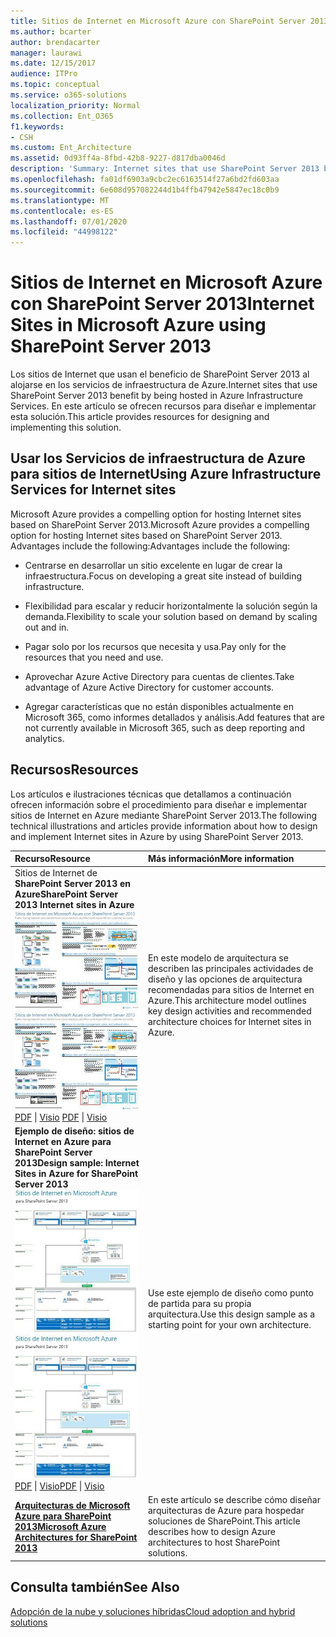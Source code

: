 ```yaml
---
title: Sitios de Internet en Microsoft Azure con SharePoint Server 2013
ms.author: bcarter
author: brendacarter
manager: laurawi
ms.date: 12/15/2017
audience: ITPro
ms.topic: conceptual
ms.service: o365-solutions
localization_priority: Normal
ms.collection: Ent_O365
f1.keywords:
- CSH
ms.custom: Ent_Architecture
ms.assetid: 0d93ff4a-8fbd-42b8-9227-d817dba0046d
description: 'Summary: Internet sites that use SharePoint Server 2013 benefit by being hosted in Azure Infrastructure Services. This article provides resources for designing and implementing this solution.'
ms.openlocfilehash: fa01df6903a9cbc2ec6163514f27a6bd2fd603aa
ms.sourcegitcommit: 6e608d957082244d1b4ffb47942e5847ec18c0b9
ms.translationtype: MT
ms.contentlocale: es-ES
ms.lasthandoff: 07/01/2020
ms.locfileid: "44998122"
---
```

# <a name="internet-sites-in-microsoft-azure-using-sharepoint-server-2013"></a><span data-ttu-id="00011-104">Sitios de Internet en Microsoft Azure con SharePoint Server 2013</span><span class="sxs-lookup"><span data-stu-id="00011-104">Internet Sites in Microsoft Azure using SharePoint Server 2013</span></span>

 <span data-ttu-id="00011-105">Los sitios de Internet que usan el beneficio de SharePoint Server 2013 al alojarse en los servicios de infraestructura de Azure.</span><span class="sxs-lookup"><span data-stu-id="00011-105">Internet sites that use SharePoint Server 2013 benefit by being hosted in Azure Infrastructure Services.</span></span> <span data-ttu-id="00011-106">En este artículo se ofrecen recursos para diseñar e implementar esta solución.</span><span class="sxs-lookup"><span data-stu-id="00011-106">This article provides resources for designing and implementing this solution.</span></span>
  
## <a name="using-azure-infrastructure-services-for-internet-sites"></a><span data-ttu-id="00011-107">Usar los Servicios de infraestructura de Azure para sitios de Internet</span><span class="sxs-lookup"><span data-stu-id="00011-107">Using Azure Infrastructure Services for Internet sites</span></span>

<span data-ttu-id="00011-108">Microsoft Azure provides a compelling option for hosting Internet sites based on SharePoint Server 2013.</span><span class="sxs-lookup"><span data-stu-id="00011-108">Microsoft Azure provides a compelling option for hosting Internet sites based on SharePoint Server 2013.</span></span> <span data-ttu-id="00011-109">Advantages include the following:</span><span class="sxs-lookup"><span data-stu-id="00011-109">Advantages include the following:</span></span>
  
- <span data-ttu-id="00011-110">Centrarse en desarrollar un sitio excelente en lugar de crear la infraestructura.</span><span class="sxs-lookup"><span data-stu-id="00011-110">Focus on developing a great site instead of building infrastructure.</span></span>
    
- <span data-ttu-id="00011-111">Flexibilidad para escalar y reducir horizontalmente la solución según la demanda.</span><span class="sxs-lookup"><span data-stu-id="00011-111">Flexibility to scale your solution based on demand by scaling out and in.</span></span>
    
- <span data-ttu-id="00011-112">Pagar solo por los recursos que necesita y usa.</span><span class="sxs-lookup"><span data-stu-id="00011-112">Pay only for the resources that you need and use.</span></span>
    
- <span data-ttu-id="00011-113">Aprovechar Azure Active Directory para cuentas de clientes.</span><span class="sxs-lookup"><span data-stu-id="00011-113">Take advantage of Azure Active Directory for customer accounts.</span></span>
    
- <span data-ttu-id="00011-114">Agregar características que no están disponibles actualmente en Microsoft 365, como informes detallados y análisis.</span><span class="sxs-lookup"><span data-stu-id="00011-114">Add features that are not currently available in Microsoft 365, such as deep reporting and analytics.</span></span>
    
## <a name="resources"></a><span data-ttu-id="00011-115">Recursos</span><span class="sxs-lookup"><span data-stu-id="00011-115">Resources</span></span>

<span data-ttu-id="00011-116">Los artículos e ilustraciones técnicas que detallamos a continuación ofrecen información sobre el procedimiento para diseñar e implementar sitios de Internet en Azure mediante SharePoint Server 2013.</span><span class="sxs-lookup"><span data-stu-id="00011-116">The following technical illustrations and articles provide information about how to design and implement Internet sites in Azure by using SharePoint Server 2013.</span></span>
  
|<span data-ttu-id="00011-117">**Recurso**</span><span class="sxs-lookup"><span data-stu-id="00011-117">**Resource**</span></span>|<span data-ttu-id="00011-118">**Más información**</span><span class="sxs-lookup"><span data-stu-id="00011-118">**More information**</span></span>|
|:-----|:-----|
|<span data-ttu-id="00011-119">Sitios de Internet de **SharePoint Server 2013 en Azure**</span><span class="sxs-lookup"><span data-stu-id="00011-119">**SharePoint Server 2013 Internet sites in Azure**</span></span> <br/> <span data-ttu-id="00011-120">[![Imagen de sitios de Internet en Azure usando SharePoint](media/MS-AZ-SPInternetSites.jpg)          ](https://go.microsoft.com/fwlink/p/?LinkId=392552)</span><span class="sxs-lookup"><span data-stu-id="00011-120">[![Image of Internet sites in Azure using SharePoint](media/MS-AZ-SPInternetSites.jpg)          ](https://go.microsoft.com/fwlink/p/?LinkId=392552)</span></span> <br/> <span data-ttu-id="00011-121">[PDF](https://go.microsoft.com/fwlink/p/?LinkId=392552) \| [          ](https://go.microsoft.com/fwlink/p/?LinkId=392551) [Visio](https://go.microsoft.com/fwlink/p/?LinkId=392551)  </span><span class="sxs-lookup"><span data-stu-id="00011-121">[PDF](https://go.microsoft.com/fwlink/p/?LinkId=392552)  \| [          ](https://go.microsoft.com/fwlink/p/?LinkId=392551)[Visio](https://go.microsoft.com/fwlink/p/?LinkId=392551)</span></span> <br/> |<span data-ttu-id="00011-122">En este modelo de arquitectura se describen las principales actividades de diseño y las opciones de arquitectura recomendadas para sitios de Internet en Azure.</span><span class="sxs-lookup"><span data-stu-id="00011-122">This architecture model outlines key design activities and recommended architecture choices for Internet sites in Azure.</span></span>  <br/> |
|<span data-ttu-id="00011-123">**Ejemplo de diseño: sitios de Internet en Azure para SharePoint Server 2013**</span><span class="sxs-lookup"><span data-stu-id="00011-123">**Design sample: Internet Sites in Azure for SharePoint Server 2013**</span></span> <br/> <span data-ttu-id="00011-124">[![Imagen de la muestra de diseño: sitios de Internet en Microsoft Azure para SharePoint 2013](media/MS-AZ-InternetSitesDesignSample.jpg)          ](https://go.microsoft.com/fwlink/p/?LinkId=392549)</span><span class="sxs-lookup"><span data-stu-id="00011-124">[![Image of the Design sample: Internet sites in Microsoft Azure for SharePoint 2013](media/MS-AZ-InternetSitesDesignSample.jpg)          ](https://go.microsoft.com/fwlink/p/?LinkId=392549)</span></span> <br/> <span data-ttu-id="00011-125">[PDF](https://go.microsoft.com/fwlink/p/?LinkId=392549)  \| [Visio](https://go.microsoft.com/fwlink/p/?LinkId=392548)</span><span class="sxs-lookup"><span data-stu-id="00011-125">[PDF](https://go.microsoft.com/fwlink/p/?LinkId=392549)  \| [Visio](https://go.microsoft.com/fwlink/p/?LinkId=392548)</span></span> <br/> |<span data-ttu-id="00011-126">Use este ejemplo de diseño como punto de partida para su propia arquitectura.</span><span class="sxs-lookup"><span data-stu-id="00011-126">Use this design sample as a starting point for your own architecture.</span></span>  <br/> |
|<span data-ttu-id="00011-127">**[Arquitecturas de Microsoft Azure para SharePoint 2013](microsoft-azure-architectures-for-sharepoint-2013.md)**</span><span class="sxs-lookup"><span data-stu-id="00011-127">**[Microsoft Azure Architectures for SharePoint 2013](microsoft-azure-architectures-for-sharepoint-2013.md)**</span></span> <br/> |<span data-ttu-id="00011-128">En este artículo se describe cómo diseñar arquitecturas de Azure para hospedar soluciones de SharePoint.</span><span class="sxs-lookup"><span data-stu-id="00011-128">This article describes how to design Azure architectures to host SharePoint solutions.</span></span>  <br/> |

## <a name="see-also"></a><span data-ttu-id="00011-129">Consulta también</span><span class="sxs-lookup"><span data-stu-id="00011-129">See Also</span></span>

[<span data-ttu-id="00011-130">Adopción de la nube y soluciones híbridas</span><span class="sxs-lookup"><span data-stu-id="00011-130">Cloud adoption and hybrid solutions</span></span>](cloud-adoption-and-hybrid-solutions.yml)



